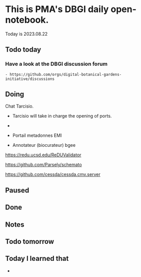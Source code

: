 

# This is PMA's DBGI daily open-notebook.

Today is 2023.08.22

## Todo today

### Have a look at the DBGI discussion forum
    - https://github.com/orgs/digital-botanical-gardens-initiative/discussions
###
###

## Doing

Chat Tarcisio.

- Tarcisio will take in charge the opening of ports.
- 

- Portail metadonnes EMI
 > 


- Annotateur (biocurateur) bgee


https://redu.ucsd.edu/ReDUValidator

https://github.com/Parsely/schemato

https://github.com/cessda/cessda.cmv.server




## Paused

## Done

## Notes

## Todo tomorrow

###
###
###


## Today I learned that

-
